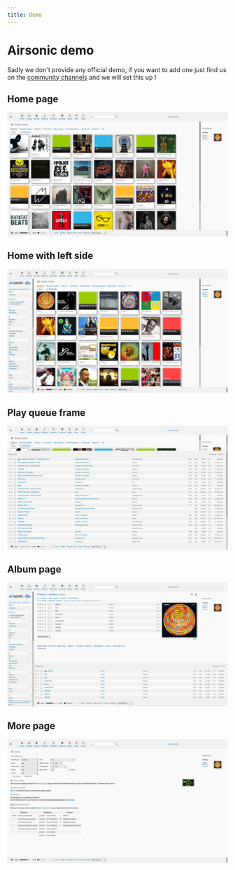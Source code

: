```yaml
---
title: Demo
---
```

# Airsonic demo

Sadly we don't provide any official demo, if you want to add one just find us on the [community channels](/community/) and we will set this up !

## Home page

![](./screenshot_01.png)

## Home with left side

![](./screenshot_02.png)

## Play queue frame

![](./screenshot_03.png)

## Album page

![](./screenshot_04.png)

## More page

![](./screenshot_05.png)

